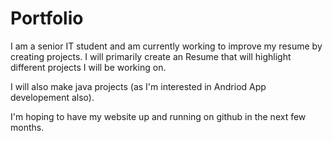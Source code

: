 # Portfolio
I am a senior IT student and am currently working to improve my resume by creating projects. I will primarily create an Resume that will highlight different projects I will be working on.

I will also make java projects (as I'm interested in Andriod App developement also).

I'm hoping to have my website up and running on github in the next few months.

